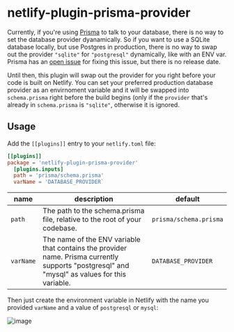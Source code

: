 # netlify-plugin-prisma-provider

Currently, if you're using [Prisma](https://prisma.io) to talk to your database, there is no way to set the database provider dyanamically. So if you want to use a SQLite database locally, but use Postgres in production, there is no way to swap out the provider `"sqlite"` for `"postgresql"` dynamically, like with an ENV var. Prisma has an [open issue](https://github.com/prisma/prisma2/issues/1487) for fixing this issue, but there is no release date.

Until then, this plugin will swap out the provider for you right before your code is built on Netlify. You can set your preferred production database provider as an envirnoment variable and it will be swapped into `schema.prisma` right before the build begins (only if the `provider` that's already in `schema.prisma` is `"sqlite"`, otherwise it is ignored.

## Usage

Add the `[[plugins]]` entry to your `netlify.toml` file:

```toml
[[plugins]]
package = 'netlify-plugin-prisma-provider'
  [plugins.inputs]
  path = 'prisma/schema.prisma'
  varName = 'DATABASE_PROVIDER`
```

| name | description | default |
|------|-------------|---------|
| `path` | The path to the schema.prisma file, relative to the root of your codebase. | `prisma/schema.prisma` |
| `varName` | The name of the ENV variable that contains the provider name. Prisma currently supports "postgresql" and "mysql" as values for this variable. | `DATABASE_PROVIDER` |

Then just create the environment variable in Netlify with the name you provided `varName` and a value of `postgresql` or `mysql`:

![image](https://user-images.githubusercontent.com/300/78293488-79e70880-74dd-11ea-8052-f09e5c47ecc8.png)
